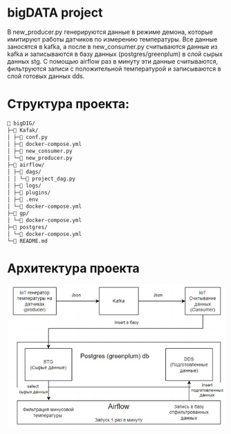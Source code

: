 # bigDATA project

В new_producer.py генерируются данные в режиме демона, которые имитируют работы датчиков по измерению температуры. Все данные заносятся в kafka, а после в new_consumer.py считываются данные из kafka и записываются в базу данных (postgres/greenplum) в слой сырых данных stg. С помощью airflow раз в минуту эти данные считываются, фильтруются записи с положительной температурой и записываются в слой готовых данных dds.  

# Структура проекта:
    📁 bigDIG/
    ├─📁 Kafak/
    │ ├─📄 conf.py
    │ ├─📄 docker-compose.yml
    │ ├─📄 new_consumer.py
    │ └─📄 new_producer.py
    ├─📁 airflow/
    │ ├─📁 dags/
    │ │ └─📄 project_dag.py
    │ ├─📁 logs/
    │ ├─📁 plugins/
    │ ├─📄 .env
    │ └─📄 docker-compose.yml
    ├─📁 gp/
    │ └─📄 docker-compose.yml
    ├─📁 postgres/
    │ └─📄 docker-compose.yml
    └─📄 README.md

# Архитектура проекта

![Схема](https://github.com/BlackP8/bigDIG/blob/main/ар.jpg)
